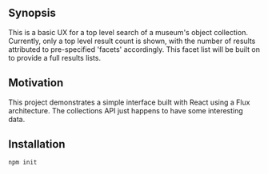 ## Synopsis

This is a basic UX for a top level search of a museum's object collection. Currently, only a top level result count is shown, with the number of results attributed to pre-specified 'facets' accordingly. This facet list will be built on to provide a full results lists. 

## Motivation

This project demonstrates a simple interface built with React using a Flux architecture. The collections API just happens to have some interesting data.

## Installation

```
npm init

```